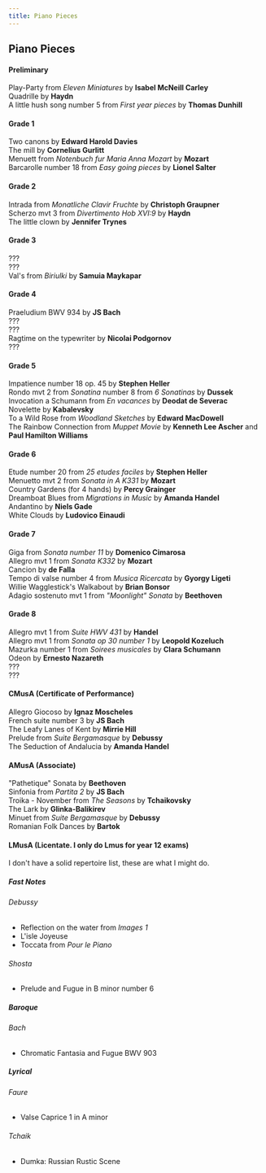 ```yaml
---
title: Piano Pieces
---
```


## Piano Pieces
#### Preliminary
Play-Party from *Eleven Miniatures* by **Isabel McNeill Carley**  
Quadrille by **Haydn**  
A little hush song number 5 from *First year pieces* by **Thomas Dunhill**  

#### Grade 1
Two canons by **Edward Harold Davies**  
The mill by **Cornelius Gurlitt**  
Menuett from *Notenbuch fur Maria Anna Mozart* by **Mozart**  
Barcarolle number 18 from *Easy going pieces* by **Lionel Salter**  

#### Grade 2
Intrada from *Monatliche Clavir Fruchte* by **Christoph Graupner**  
Scherzo mvt 3 from *Divertimento Hob XVI:9* by **Haydn**  
The little clown by **Jennifer Trynes**  

#### Grade 3
???  
???  
Val's from *Biriulki* by **Samuia Maykapar**  

#### Grade 4
Praeludium BWV 934 by **JS Bach**  
???  
???  
Ragtime on the typewriter by **Nicolai Podgornov**  
???  

#### Grade 5
Impatience number 18 op. 45 by **Stephen Heller**  
Rondo mvt 2 from *Sonatina* number 8 from *6 Sonatinas* by **Dussek**  
Invocation a Schumann from *En vacances* by **Deodat de Severac**  
Novelette by **Kabalevsky**  
To a Wild Rose from *Woodland Sketches* by **Edward MacDowell**  
The Rainbow Connection from *Muppet Movie* by **Kenneth Lee Ascher** and **Paul Hamilton Williams**  

#### Grade 6
Etude number 20 from *25 etudes faciles* by **Stephen Heller**  
Menuetto mvt 2 from *Sonata in A K331* by **Mozart**  
Country Gardens (for 4 hands) by **Percy Grainger**  
Dreamboat Blues from *Migrations in Music* by **Amanda Handel**  
Andantino by **Niels Gade**  
White Clouds by **Ludovico Einaudi**  

#### Grade 7
Giga from *Sonata number 11* by **Domenico Cimarosa**  
Allegro mvt 1 from *Sonata K332* by **Mozart**  
Cancion by **de Falla**  
Tempo di valse number 4 from *Musica Ricercata* by **Gyorgy Ligeti**  
Willie Wagglestick's Walkabout by **Brian Bonsor**  
Adagio sostenuto mvt 1 from *"Moonlight" Sonata* by **Beethoven**  

#### Grade 8
Allegro mvt 1 from *Suite HWV 431* by **Handel**  
Allegro mvt 1 from *Sonata op 30 number 1* by **Leopold Kozeluch**  
Mazurka number 1 from *Soirees musicales* by **Clara Schumann**  
Odeon by **Ernesto Nazareth**  
???  
???  

#### CMusA (Certificate of Performance)
Allegro Giocoso by **Ignaz Moscheles**  
French suite number 3 by **JS Bach**  
The Leafy Lanes of Kent by **Mirrie Hill**  
Prelude from *Suite Bergamasque* by **Debussy**  
The Seduction of Andalucia by **Amanda Handel**  

#### AMusA (Associate)
"Pathetique" Sonata by **Beethoven**  
Sinfonia from *Partita 2* by **JS Bach**  
Troika - November from *The Seasons* by **Tchaikovsky**  
The Lark by **Glinka-Balikirev**  
Minuet from *Suite Bergamasque* by **Debussy**  
Romanian Folk Dances by **Bartok**  

#### LMusA (Licentate. I only do Lmus for year 12 exams)
I don't have a solid repertoire list, these are what I might do.  

##### Fast Notes
###### Debussy
- Reflection on the water from *Images 1*
- L'isle Joyeuse
- Toccata from *Pour le Piano*

###### Shosta
- Prelude and Fugue in B minor number 6

##### Baroque
###### Bach
- Chromatic Fantasia and Fugue BWV 903

##### Lyrical
###### Faure
- Valse Caprice 1 in A minor

###### Tchaik
- Dumka: Russian Rustic Scene